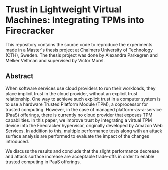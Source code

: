 # Trust in Lightweight Virtual Machines: Integrating TPMs into Firecracker
This repository contains the source code to reproduce the experiments made in a Master's thesis project at Chalmers University of Technology (CTH), Sweden.
The thesis project was done by Alexandra Parkegren and Melker Veltman and supervised by Victor Morel.

## Abstract
When software services use cloud providers to run their workloads, they place implicit trust in the cloud provider, without an explicit trust relationship.
One way to achieve such explicit trust in a computer system is to use a hardware Trusted Platform Module (TPM), a coprocessor for trusted computing. 
However, in the case of managed platform-as-a-service (PaaS) offerings, there is currently no cloud provider that exposes TPM capabilities. 
In this paper, we improve trust by integrating a virtual TPM device into the Firecracker hypervisor, originally developed by Amazon Web Services. 
In addition to this, multiple performance tests along with an attack surface analysis are performed to evaluate the impact of the changes introduced. 

We discuss the results and conclude that the slight performance decrease and attack surface increase are acceptable trade-offs in order to enable trusted computing in PaaS offerings. 